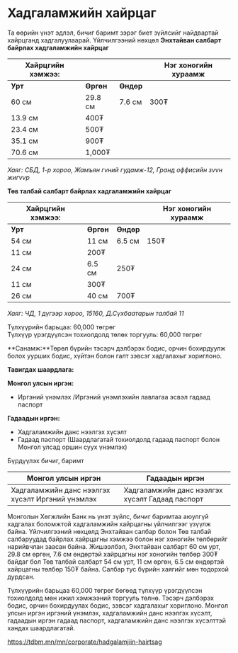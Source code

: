 # Хадгаламжийн хайрцаг

Та өөрийн үнэт эдлэл, бичиг баримт зэрэг биет зүйлсийг найдвартай хайрцганд хадгалуулаарай.
Үйлчилгээний нөхцөл
**Энхтайван салбарт байрлах хадгаламжийн хайрцаг**

| **Хайрцгийн хэмжээ:** | | | **Нэг хоногийн хураамж** |
| --- | --- | --- | --- |
| **Урт** | **Өргөн** | **Өндөр** |
| 60 см | 29.8 см | 7.6 см | 300₮ |
| 13.9 см | 400₮ |
| 23.4 см | 500₮ |
| 35.1 см | 900₮ |
| 70.6 см | 1,000₮ |

*Хаяг: СБД, 1-р хороо, Жамъян гvний гудамж-12, Гранд оффисийн зvvн жигvvр*

**Төв талбай салбарт байрлах хадгаламжийн хайрцаг**

| **Хайрцгийн хэмжээ:** | | | **Нэг хоногийн хураамж** |
| --- | --- | --- | --- |
| **Урт** | **Өргөн** | **Өндөр** |
| 54 см | 11 см | 6.5 см | 150₮ |
| 11 см | 200₮ |
| 24 см | 6.5 см | 250₮ |
| 11 см | 300₮ |
| 26 см | 40 см | 700₮ |

*Хаяг: ЧД, 1 дүгээр хороо, 15160, Д.Сүхбаатарын талбай 11*

Түлхүүрийн барьцаа: 60,000 төгрөг  
Түлхүүр үрэгдүүлсэн тохиолдолд төлөх торгууль: 60,000 төгрөг

**Санамж:**Төрөл бүрийн тэсэрч дэлбэрэх бодис, орчин бохирдуулж болох уурших бодис, хүйтэн болон галт зэвсэг хадгалахыг хориглоно.

**Тавигдах шаардлага:**

**Монгол улсын иргэн:**

* Иргэний үнэмлэх /Иргэний үнэмлэхийн лавлагаа эсвэл гадаад паспорт

**Гадаадын иргэн:**

* Хадгаламжийн данс нээлгэх хүсэлт
* Гадаад паспорт (Шаардлагатай тохиолдолд гадаад паспорт болон Монгол улсад оршин суух үнэмлэх)

Бүрдүүлэх бичиг, баримт

| **Монгол улсын иргэн** | **Гадаадын иргэн** |
| --- | --- |
| Хадгаламжийн данс нээлгэх хүсэлт  Иргэний үнэмлэх | Хадгаламжийн данс нээлгэх хүсэлт  Гадаад паспорт |


Монголын Хөгжлийн Банк нь үнэт зүйлс, бичиг баримтаа аюулгүй хадгалах боломжтой хадгаламжийн хайрцагны үйлчилгээг үзүүлж байна. Үйлчилгээний нөхцөлд Энхтайван салбар болон Төв талбай салбаруудад байрлах хайрцагны хэмжээ болон нэг хоногийн төлбөрийг нарийвчлан заасан байна. Жишээлбэл, Энхтайван салбарт 60 см урт, 29.8 см өргөн, 7.6 см өндөртэй хайрцагны нэг хоногийн төлбөр 300₮ байдаг бол Төв талбай салбарт 54 см урт, 11 см өргөн, 6.5 см өндөртэй хайрцагны төлбөр 150₮ байна. Салбар тус бүрийн хаягийг мөн тодорхой дурдсан.

Түлхүүрийн барьцаа 60,000 төгрөг бөгөөд түлхүүр үрэгдүүлсэн тохиолдолд мөн ижил хэмжээний торгууль төлнө. Тэсэрч дэлбэрэх бодис, орчин бохирдуулах бодис, зэвсэг хадгалахыг хориглоно. Монгол улсын иргэн иргэний үнэмлэх, хадгаламжийн данс нээлгэх хүсэлт, гадаадын иргэн гадаад паспорт, хадгаламжийн данс нээлгэх хүсэлттэй хандах шаардлагатай.

https://tdbm.mn/mn/corporate/hadgalamjiin-hairtsag